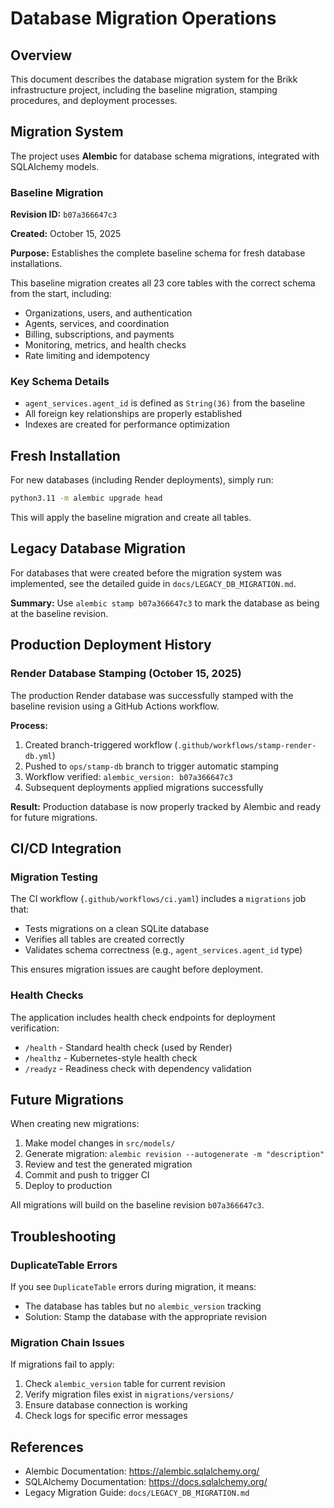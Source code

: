 # Database Migration Operations

## Overview

This document describes the database migration system for the Brikk infrastructure project, including the baseline
migration, stamping procedures, and deployment processes.

## Migration System

The project uses **Alembic** for database schema migrations, integrated with SQLAlchemy models.

### Baseline Migration

**Revision ID:** `b07a366647c3`

**Created:** October 15, 2025

**Purpose:** Establishes the complete baseline schema for fresh database installations.

This baseline migration creates all 23 core tables with the correct schema from the start, including:

- Organizations, users, and authentication
- Agents, services, and coordination
- Billing, subscriptions, and payments
- Monitoring, metrics, and health checks
- Rate limiting and idempotency

### Key Schema Details

- `agent_services.agent_id` is defined as `String(36)` from the baseline
- All foreign key relationships are properly established
- Indexes are created for performance optimization

## Fresh Installation

For new databases (including Render deployments), simply run:

```bash
python3.11 -m alembic upgrade head
```

This will apply the baseline migration and create all tables.

## Legacy Database Migration

For databases that were created before the migration system was implemented, see the detailed guide in
`docs/LEGACY_DB_MIGRATION.md`.

**Summary:** Use `alembic stamp b07a366647c3` to mark the database as being at the baseline revision.

## Production Deployment History

### Render Database Stamping (October 15, 2025)

The production Render database was successfully stamped with the baseline revision using a GitHub Actions workflow.

**Process:**

1. Created branch-triggered workflow (`.github/workflows/stamp-render-db.yml`)
2. Pushed to `ops/stamp-db` branch to trigger automatic stamping
3. Workflow verified: `alembic_version: b07a366647c3`
4. Subsequent deployments applied migrations successfully

**Result:** Production database is now properly tracked by Alembic and ready for future migrations.

## CI/CD Integration

### Migration Testing

The CI workflow (`.github/workflows/ci.yaml`) includes a `migrations` job that:

- Tests migrations on a clean SQLite database
- Verifies all tables are created correctly
- Validates schema correctness (e.g., `agent_services.agent_id` type)

This ensures migration issues are caught before deployment.

### Health Checks

The application includes health check endpoints for deployment verification:

- `/health` - Standard health check (used by Render)
- `/healthz` - Kubernetes-style health check
- `/readyz` - Readiness check with dependency validation

## Future Migrations

When creating new migrations:

1. Make model changes in `src/models/`
2. Generate migration: `alembic revision --autogenerate -m "description"`
3. Review and test the generated migration
4. Commit and push to trigger CI
5. Deploy to production

All migrations will build on the baseline revision `b07a366647c3`.

## Troubleshooting

### DuplicateTable Errors

If you see `DuplicateTable` errors during migration, it means:

- The database has tables but no `alembic_version` tracking
- Solution: Stamp the database with the appropriate revision

### Migration Chain Issues

If migrations fail to apply:

1. Check `alembic_version` table for current revision
2. Verify migration files exist in `migrations/versions/`
3. Ensure database connection is working
4. Check logs for specific error messages

## References

- Alembic Documentation: https://alembic.sqlalchemy.org/
- SQLAlchemy Documentation: https://docs.sqlalchemy.org/
- Legacy Migration Guide: `docs/LEGACY_DB_MIGRATION.md`

